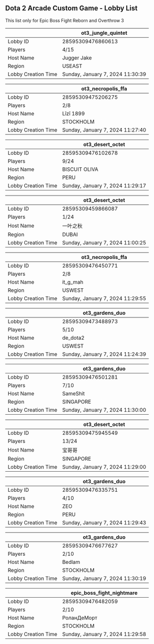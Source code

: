 ## Dota 2 Arcade Custom Game - Lobby List

This list only for Epic Boss Fight Reborn and Overthrow 3

|  | ot3_jungle_quintet |
| ------ | ------ |
| Lobby ID | 28595309476860613 |
| Players | 4/15 |
| Host Name | Jugger Jake |
| Region | USEAST |
| Lobby Creation Time | Sunday, January 7, 2024 11:30:39 |


|  | ot3_necropolis_ffa |
| ------ | ------ |
| Lobby ID | 28595309475206275 |
| Players | 2/8 |
| Host Name | Lǐzǐ 1899 |
| Region | STOCKHOLM |
| Lobby Creation Time | Sunday, January 7, 2024 11:27:40 |


|  | ot3_desert_octet |
| ------ | ------ |
| Lobby ID | 28595309476102678 |
| Players | 9/24 |
| Host Name | BISCUIT OLIVA |
| Region | PERU |
| Lobby Creation Time | Sunday, January 7, 2024 11:29:17 |


|  | ot3_desert_octet |
| ------ | ------ |
| Lobby ID | 28595309459866087 |
| Players | 1/24 |
| Host Name | 一叶之秋 |
| Region | DUBAI |
| Lobby Creation Time | Sunday, January 7, 2024 11:00:25 |


|  | ot3_necropolis_ffa |
| ------ | ------ |
| Lobby ID | 28595309476450771 |
| Players | 2/8 |
| Host Name | it_g_mah |
| Region | USWEST |
| Lobby Creation Time | Sunday, January 7, 2024 11:29:55 |


|  | ot3_gardens_duo |
| ------ | ------ |
| Lobby ID | 28595309473488973 |
| Players | 5/10 |
| Host Name | de_dota2 |
| Region | USWEST |
| Lobby Creation Time | Sunday, January 7, 2024 11:24:39 |


|  | ot3_gardens_duo |
| ------ | ------ |
| Lobby ID | 28595309476501281 |
| Players | 7/10 |
| Host Name | SameShit |
| Region | SINGAPORE |
| Lobby Creation Time | Sunday, January 7, 2024 11:30:00 |


|  | ot3_desert_octet |
| ------ | ------ |
| Lobby ID | 28595309475945549 |
| Players | 13/24 |
| Host Name | 宝哥哥 |
| Region | SINGAPORE |
| Lobby Creation Time | Sunday, January 7, 2024 11:29:00 |


|  | ot3_gardens_duo |
| ------ | ------ |
| Lobby ID | 28595309476335751 |
| Players | 4/10 |
| Host Name | ZEO |
| Region | PERU |
| Lobby Creation Time | Sunday, January 7, 2024 11:29:43 |


|  | ot3_gardens_duo |
| ------ | ------ |
| Lobby ID | 28595309476677627 |
| Players | 2/10 |
| Host Name | Bedlam |
| Region | STOCKHOLM |
| Lobby Creation Time | Sunday, January 7, 2024 11:30:19 |


|  | epic_boss_fight_nightmare |
| ------ | ------ |
| Lobby ID | 28595309476482059 |
| Players | 2/10 |
| Host Name | РоланДеМорт |
| Region | STOCKHOLM |
| Lobby Creation Time | Sunday, January 7, 2024 11:29:58 |


